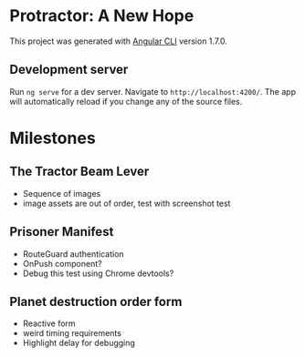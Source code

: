 # Protractor: A New Hope

This project was generated with [Angular CLI](https://github.com/angular/angular-cli) version 1.7.0.

## Development server

Run `ng serve` for a dev server. Navigate to `http://localhost:4200/`. The app will automatically reload if you change any of the source files.

# Milestones

## The Tractor Beam Lever

- Sequence of images
- image assets are out of order, test with screenshot test

## Prisoner Manifest

- RouteGuard authentication
- OnPush component?
- Debug this test using Chrome devtools?

## Planet destruction order form

- Reactive form
- weird timing requirements
- Highlight delay for debugging
